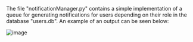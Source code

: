 The file "notificationManager.py" contains a simple implementation of a queue for generating notifications for users depending on their role in the database "users.db".
An example of an output can be seen below:

![image](https://github.com/darrowball13/Health-Monitoring-System-API/assets/113733798/adf21501-5526-4a61-a32a-3f680e179d4b)
